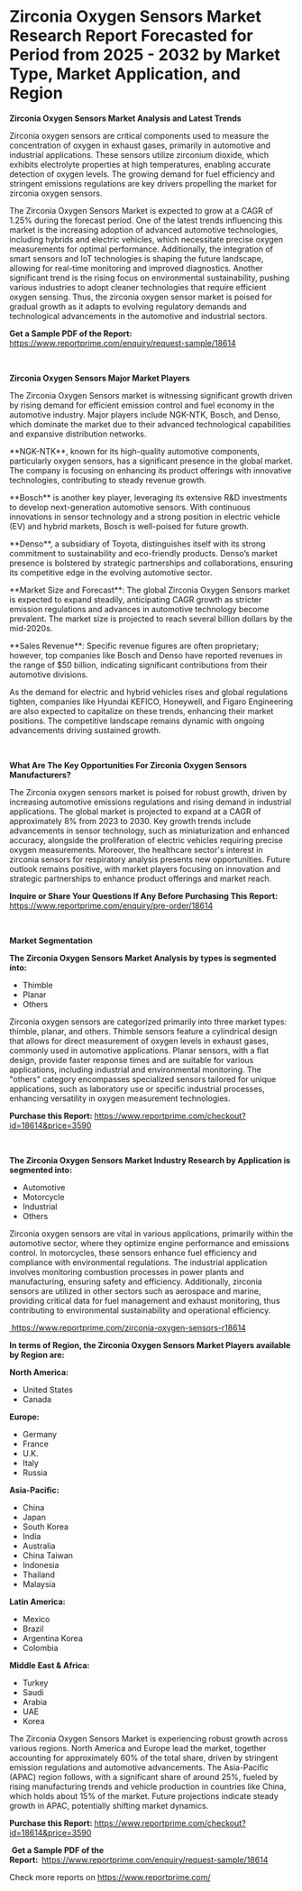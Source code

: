 <p><h1>Zirconia Oxygen Sensors Market Research Report Forecasted for Period from 2025 -  2032 by Market Type, Market Application, and Region</h1></p><p><strong>Zirconia Oxygen Sensors Market Analysis and Latest Trends</strong></p>
<p><p>Zirconia oxygen sensors are critical components used to measure the concentration of oxygen in exhaust gases, primarily in automotive and industrial applications. These sensors utilize zirconium dioxide, which exhibits electrolyte properties at high temperatures, enabling accurate detection of oxygen levels. The growing demand for fuel efficiency and stringent emissions regulations are key drivers propelling the market for zirconia oxygen sensors. </p><p>The Zirconia Oxygen Sensors Market is expected to grow at a CAGR of 1.25% during the forecast period. One of the latest trends influencing this market is the increasing adoption of advanced automotive technologies, including hybrids and electric vehicles, which necessitate precise oxygen measurements for optimal performance. Additionally, the integration of smart sensors and IoT technologies is shaping the future landscape, allowing for real-time monitoring and improved diagnostics. Another significant trend is the rising focus on environmental sustainability, pushing various industries to adopt cleaner technologies that require efficient oxygen sensing. Thus, the zirconia oxygen sensor market is poised for gradual growth as it adapts to evolving regulatory demands and technological advancements in the automotive and industrial sectors.</p></p>
<p><strong>Get a Sample PDF of the Report:&nbsp;</strong> <a href="https://www.reportprime.com/enquiry/request-sample/18614?utm_campaign=2866&utm_medium=2&utm_source=Github&utm_content=ia&utm_term=19032025&utm_id=zirconia-oxygen-sensors">https://www.reportprime.com/enquiry/request-sample/18614</a></p>
<p>&nbsp;</p>
<p><strong>Zirconia Oxygen Sensors Major Market Players</strong></p>
<p><p>The Zirconia Oxygen Sensors market is witnessing significant growth driven by rising demand for efficient emission control and fuel economy in the automotive industry. Major players include NGK-NTK, Bosch, and Denso, which dominate the market due to their advanced technological capabilities and expansive distribution networks.</p><p>**NGK-NTK**, known for its high-quality automotive components, particularly oxygen sensors, has a significant presence in the global market. The company is focusing on enhancing its product offerings with innovative technologies, contributing to steady revenue growth. </p><p>**Bosch** is another key player, leveraging its extensive R&D investments to develop next-generation automotive sensors. With continuous innovations in sensor technology and a strong position in electric vehicle (EV) and hybrid markets, Bosch is well-poised for future growth.</p><p>**Denso**, a subsidiary of Toyota, distinguishes itself with its strong commitment to sustainability and eco-friendly products. Denso’s market presence is bolstered by strategic partnerships and collaborations, ensuring its competitive edge in the evolving automotive sector.</p><p>**Market Size and Forecast**: The global Zirconia Oxygen Sensors market is expected to expand steadily, anticipating CAGR growth as stricter emission regulations and advances in automotive technology become prevalent. The market size is projected to reach several billion dollars by the mid-2020s.</p><p>**Sales Revenue**: Specific revenue figures are often proprietary; however, top companies like Bosch and Denso have reported revenues in the range of $50 billion, indicating significant contributions from their automotive divisions.</p><p>As the demand for electric and hybrid vehicles rises and global regulations tighten, companies like Hyundai KEFICO, Honeywell, and Figaro Engineering are also expected to capitalize on these trends, enhancing their market positions. The competitive landscape remains dynamic with ongoing advancements driving sustained growth.</p></p>
<p>&nbsp;</p>
<p><strong>What Are The Key Opportunities For Zirconia Oxygen Sensors Manufacturers?</strong></p>
<p><p>The Zirconia oxygen sensors market is poised for robust growth, driven by increasing automotive emissions regulations and rising demand in industrial applications. The global market is projected to expand at a CAGR of approximately 8% from 2023 to 2030. Key growth trends include advancements in sensor technology, such as miniaturization and enhanced accuracy, alongside the proliferation of electric vehicles requiring precise oxygen measurements. Moreover, the healthcare sector's interest in zirconia sensors for respiratory analysis presents new opportunities. Future outlook remains positive, with market players focusing on innovation and strategic partnerships to enhance product offerings and market reach.</p></p>
<p><strong>Inquire or Share Your Questions If Any Before Purchasing This Report:</strong> <a href="https://www.reportprime.com/enquiry/pre-order/18614?utm_campaign=2866&utm_medium=2&utm_source=Github&utm_content=ia&utm_term=19032025&utm_id=zirconia-oxygen-sensors">https://www.reportprime.com/enquiry/pre-order/18614</a></p>
<p>&nbsp;</p>
<p><strong>Market Segmentation</strong></p>
<p><strong>The Zirconia Oxygen Sensors Market Analysis by types is segmented into:</strong></p>
<p><ul><li>Thimble</li><li>Planar</li><li>Others</li></ul></p>
<p><p>Zirconia oxygen sensors are categorized primarily into three market types: thimble, planar, and others. Thimble sensors feature a cylindrical design that allows for direct measurement of oxygen levels in exhaust gases, commonly used in automotive applications. Planar sensors, with a flat design, provide faster response times and are suitable for various applications, including industrial and environmental monitoring. The "others" category encompasses specialized sensors tailored for unique applications, such as laboratory use or specific industrial processes, enhancing versatility in oxygen measurement technologies.</p></p>
<p><strong>Purchase this Report:&nbsp;</strong><a href="https://www.reportprime.com/checkout?id=18614&price=3590&utm_campaign=2866&utm_medium=2&utm_source=Github&utm_content=ia&utm_term=19032025&utm_id=zirconia-oxygen-sensors">https://www.reportprime.com/checkout?id=18614&price=3590</a></p>
<p>&nbsp;</p>
<p><strong>The Zirconia Oxygen Sensors Market Industry Research by Application is segmented into:</strong></p>
<p><ul><li>Automotive</li><li>Motorcycle</li><li>Industrial</li><li>Others</li></ul></p>
<p><p>Zirconia oxygen sensors are vital in various applications, primarily within the automotive sector, where they optimize engine performance and emissions control. In motorcycles, these sensors enhance fuel efficiency and compliance with environmental regulations. The industrial application involves monitoring combustion processes in power plants and manufacturing, ensuring safety and efficiency. Additionally, zirconia sensors are utilized in other sectors such as aerospace and marine, providing critical data for fuel management and exhaust monitoring, thus contributing to environmental sustainability and operational efficiency.</p></p>
<p><a href="https://www.reportprime.com/zirconia-oxygen-sensors-r18614?utm_campaign=2866&utm_medium=2&utm_source=Github&utm_content=ia&utm_term=19032025&utm_id=zirconia-oxygen-sensors">&nbsp;https://www.reportprime.com/zirconia-oxygen-sensors-r18614</a></p>
<p><strong>In terms of Region, the Zirconia Oxygen Sensors Market Players available by Region are:</strong></p>
<p>
    <p> <strong> North America: </strong>
        <ul>
            <li>United States</li>
            <li>Canada</li>
        </ul>
        </p> 
    <p> <strong> Europe: </strong>
        <ul>
            <li>Germany</li>
            <li>France</li>
            <li>U.K.</li>
            <li>Italy</li>
            <li>Russia</li>
        </ul>
        </p> 
    <p> <strong> Asia-Pacific: </strong>
        <ul>
            <li>China</li>
            <li>Japan</li>
            <li>South Korea</li>
            <li>India</li>
            <li>Australia</li>
            <li>China Taiwan</li>
            <li>Indonesia</li>
            <li>Thailand</li>
            <li>Malaysia</li>
        </ul>
        </p> 
    <p> <strong> Latin America: </strong>
        <ul>
            <li>Mexico</li>
            <li>Brazil</li>
            <li>Argentina Korea</li>
            <li>Colombia</li>
        </ul>
        </p> 
    <p> <strong> Middle East & Africa: </strong>
        <ul>
            <li>Turkey</li>
            <li>Saudi</li>
            <li>Arabia</li>
            <li>UAE</li>
            <li>Korea</li>
        </ul>
    </p>
    </p>
<p><p>The Zirconia Oxygen Sensors Market is experiencing robust growth across various regions. North America and Europe lead the market, together accounting for approximately 60% of the total share, driven by stringent emission regulations and automotive advancements. The Asia-Pacific (APAC) region follows, with a significant share of around 25%, fueled by rising manufacturing trends and vehicle production in countries like China, which holds about 15% of the market. Future projections indicate steady growth in APAC, potentially shifting market dynamics.</p></p>
<p><strong>Purchase this Report: </strong><a href="https://www.reportprime.com/checkout?id=18614&price=3590&utm_campaign=2866&utm_medium=2&utm_source=Github&utm_content=ia&utm_term=19032025&utm_id=zirconia-oxygen-sensors">https://www.reportprime.com/checkout?id=18614&price=3590</a></p>
<p>&nbsp;<strong>Get a Sample PDF of the Report:&nbsp;&nbsp;</strong><a href="https://www.reportprime.com/enquiry/request-sample/18614?utm_campaign=2866&utm_medium=2&utm_source=Github&utm_content=ia&utm_term=19032025&utm_id=zirconia-oxygen-sensors">https://www.reportprime.com/enquiry/request-sample/18614</a></p>
<p><strong></strong></p>
<p>Check more reports on <a href="https://www.reportprime.com/?utm_campaign=2866&utm_medium=2&utm_source=Github&utm_content=ia&utm_term=19032025&utm_id=zirconia-oxygen-sensors">https://www.reportprime.com/</a></p>